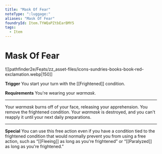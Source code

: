 ```yaml
---
title: "Mask Of Fear"
noteType: ":luggage:"
aliases: "Mask Of Fear"
foundryId: Item.TYWQaPZtbEarBMY5
tags:
  - Item
---
```


# Mask Of Fear
![[pathfinder2e/Feats/zz_asset-files/icons-sundries-books-book-red-exclamation.webp|150]]

**Trigger** You start your turn with the [[Frightened]] condition.

**Requirements** You're wearing your _warmask_.

* * *

Your _warmask_ burns off of your face, releasing your apprehension. You remove the frightened condition. Your _warmask_ is destroyed, and you can't reapply it until your next daily preparations.

* * *

**Special** You can use this free action even if you have a condition tied to the frightened condition that would normally prevent you from using a free action, such as “[[Fleeing]] as long as you're frightened” or “[[Paralyzed]] as long as you're frightened.”
